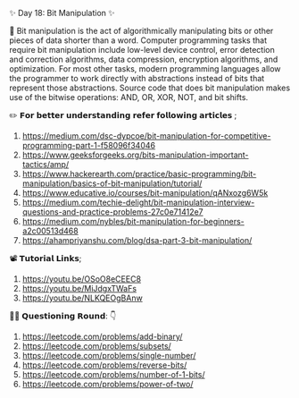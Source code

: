 ✨ Day 18: Bit Manipulation ✨

📌 Bit manipulation is the act of algorithmically manipulating bits or other pieces of data shorter than a word. Computer programming tasks that require bit manipulation include low-level device control, error detection and correction algorithms, data compression, encryption algorithms, and optimization. For most other tasks, modern programming languages allow the programmer to work directly with abstractions instead of bits that represent those abstractions. Source code that does bit manipulation makes use of the bitwise operations: AND, OR, XOR, NOT, and bit shifts.

✏️ 𝗙𝗼𝗿 𝗯𝗲𝘁𝘁𝗲𝗿 𝘂𝗻𝗱𝗲𝗿𝘀𝘁𝗮𝗻𝗱𝗶𝗻𝗴 𝗿𝗲𝗳𝗲𝗿 𝗳𝗼𝗹𝗹𝗼𝘄𝗶𝗻𝗴 𝗮𝗿𝘁𝗶𝗰𝗹𝗲𝘀 ;

1. https://medium.com/dsc-dypcoe/bit-manipulation-for-competitive-programming-part-1-f58096f34046
2. https://www.geeksforgeeks.org/bits-manipulation-important-tactics/amp/
3. https://www.hackerearth.com/practice/basic-programming/bit-manipulation/basics-of-bit-manipulation/tutorial/
4. https://www.educative.io/courses/bit-manipulation/qANxozg6W5k
5. https://medium.com/techie-delight/bit-manipulation-interview-questions-and-practice-problems-27c0e71412e7
6. https://medium.com/nybles/bit-manipulation-for-beginners-a2c00513d468
7. https://ahampriyanshu.com/blog/dsa-part-3-bit-manipulation/

📽️ 𝗧𝘂𝘁𝗼𝗿𝗶𝗮𝗹 𝗟𝗶𝗻𝗸𝘀;

1. https://youtu.be/OSoO8eCEEC8
2. https://youtu.be/MiJdgxTWaFs
3. https://youtu.be/NLKQEOgBAnw

👨‍💻 𝗤𝘂𝗲𝘀𝘁𝗶𝗼𝗻𝗶𝗻𝗴 𝗥𝗼𝘂𝗻𝗱: 👇

1. https://leetcode.com/problems/add-binary/
2. https://leetcode.com/problems/subsets/
3. https://leetcode.com/problems/single-number/
4. https://leetcode.com/problems/reverse-bits/
5. https://leetcode.com/problems/number-of-1-bits/
6. https://leetcode.com/problems/power-of-two/
